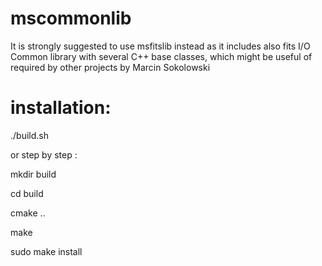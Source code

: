 # mscommonlib
It is strongly suggested to use msfitslib instead as it includes also fits I/O
Common library with several C++ base classes, which might be useful of required by other projects by Marcin Sokolowski

# installation:
   ./build.sh

   or step by step :

   mkdir build

   cd build

   cmake ..

   make
   
   sudo make install


